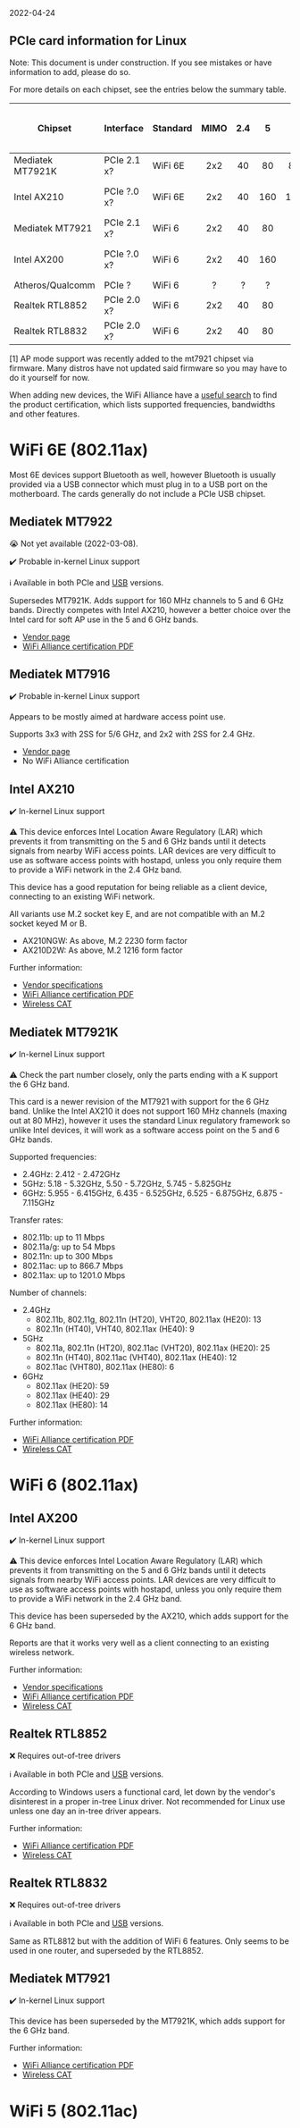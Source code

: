 2022-04-24

## PCIe card information for Linux

Note: This document is under construction. If you see mistakes or have information to add, please do so.

For more details on each chipset, see the entries below the summary table.

Chipset           | Interface   | Standard | MIMO | 2.4 | 5   | 6   | Linux In-Kernel Driver | AP Mode              | Monitor Mode     |
------------------|-------------|----------|:----:|:---:|:---:|:---:|:----------------------:|:--------------------:|:----------------:|
Mediatek MT7921K  | PCIe 2.1 x? | WiFi 6E  | 2x2  |  40 |  80 |  80 |:heavy_check_mark:      |:heavy_check_mark: [1]|:heavy_check_mark:|
Intel AX210       | PCIe ?.0 x? | WiFi 6E  | 2x2  |  40 | 160 | 160 |:heavy_check_mark:      |2.4 Ghz only          | ?                |
Mediatek MT7921   | PCIe 2.1 x? | WiFi 6   | 2x2  |  40 |  80 |  N  |:heavy_check_mark:      |:heavy_check_mark: [1]|:heavy_check_mark:|
Intel AX200       | PCIe ?.0 x? | WiFi 6   | 2x2  |  40 | 160 |  N  |:heavy_check_mark:      |2.4 Ghz only          | ?                |
Atheros/Qualcomm  | PCIe ?      | WiFi 6   | ?    |  ?  |  ?  |  ?  |?                       |?                     | ?                |
Realtek RTL8852   | PCIe 2.0 x? | WiFi 6   | 2x2  |  40 |  80 |  N  |?                       |?                     | ?                |
Realtek RTL8832   | PCIe 2.0 x? | WiFi 6   | 2x2  |  40 |  80 |  N  |?                       |?                     | ?                |


[1] AP mode support was recently added to the mt7921 chipset via firmware. Many
distros have not updated said firmware so you may have to do it yourself for now.

When adding new devices, the WiFi Alliance have a
[useful search](https://www.wi-fi.org/product-finder-results?sort_by=certified)
to find the product certification, which lists supported frequencies,
bandwidths and other features.

# WiFi 6E (802.11ax)

Most 6E devices support Bluetooth as well, however Bluetooth is usually
provided via a USB connector which must plug in to a USB port on the
motherboard.  The cards generally do not include a PCIe USB chipset.

## Mediatek MT7922

:sob: Not yet available (2022-03-08).

:heavy_check_mark: Probable in-kernel Linux support

:information_source: Available in both PCIe and [USB](USB_Chipsets.md) versions.

Supersedes MT7921K.  Adds support for 160 MHz channels to 5 and 6 GHz bands.
Directly competes with Intel AX210, however a better choice over the Intel card
for soft AP use in the 5 and 6 GHz bands.

* [Vendor page](https://www.mediatek.com/products/products/broadband-wifi/mediatek-filogic-330)
* [WiFi Alliance certification PDF](https://api.cert.wi-fi.org/api/certificate/download/public?variantId=101441)

## Mediatek MT7916

:heavy_check_mark: Probable in-kernel Linux support

Appears to be mostly aimed at hardware access point use.

Supports 3x3 with 2SS for 5/6 GHz, and 2x2 with 2SS for 2.4 GHz.

* [Vendor page](https://www.mediatek.com/products/products/broadband-wifi/mediatek-filogic-630)
* No WiFi Alliance certification

## Intel AX210

:heavy_check_mark: In-kernel Linux support

:warning: This device enforces Intel Location Aware Regulatory (LAR) which
prevents it from transmitting on the 5 and 6 GHz bands until it detects signals
from nearby WiFi access points.  LAR devices are very difficult to use as
software access points with hostapd, unless you only require them to provide a
WiFi network in the 2.4 GHz band.

This device has a good reputation for being reliable as a client device,
connecting to an existing WiFi network.

All variants use M.2 socket key E, and are not compatible with an M.2 socket
keyed M or B.

* AX210NGW: As above, M.2 2230 form factor
* AX210D2W: As above, M.2 1216 form factor

Further information:

* [Vendor specifications](https://ark.intel.com/content/www/us/en/ark/products/204836/intel-wifi-6e-ax210-gig.html)
* [WiFi Alliance certification PDF](https://api.cert.wi-fi.org/api/certificate/download/public?variantId=110324)
* [Wireless CAT](https://wikidevi.wi-cat.ru/Intel_Wi-Fi_6E_AX210_(AX210NGW))

## Mediatek MT7921K

:heavy_check_mark: In-kernel Linux support

:warning: Check the part number closely, only the parts ending with a K support
the 6 GHz band.

This card is a newer revision of the MT7921 with support for the 6 GHz band.
Unlike the Intel AX210 it does not support 160 MHz channels (maxing out at
80 MHz), however it uses the standard Linux regulatory framework so unlike
Intel devices, it will work as a software access point on the 5 and 6 GHz bands.

Supported frequencies:

* 2.4GHz: 2.412 - 2.472GHz
* 5GHz: 5.18 - 5.32GHz, 5.50 - 5.72GHz, 5.745 - 5.825GHz
* 6GHz: 5.955 - 6.415GHz, 6.435 - 6.525GHz, 6.525 - 6.875GHz, 6.875 - 7.115GHz

Transfer rates:

* 802.11b: up to 11 Mbps
* 802.11a/g: up to 54 Mbps
* 802.11n: up to 300 Mbps
* 802.11ac: up to 866.7 Mbps
* 802.11ax: up to 1201.0 Mbps

Number of channels:

* 2.4GHz
  * 802.11b, 802.11g, 802.11n (HT20), VHT20, 802.11ax (HE20): 13
  * 802.11n (HT40), VHT40, 802.11ax (HE40): 9
* 5GHz
  * 802.11a, 802.11n (HT20), 802.11ac (VHT20), 802.11ax (HE20): 25
  * 802.11n (HT40), 802.11ac (VHT40), 802.11ax (HE40): 12
  * 802.11ac (VHT80), 802.11ax (HE80): 6
* 6GHz
  * 802.11ax (HE20): 59
  * 802.11ax (HE40): 29
  * 802.11ax (HE80): 14

Further information:

* [WiFi Alliance certification PDF](https://api.cert.wi-fi.org/api/certificate/download/public?variantId=102893)
* [Wireless CAT](https://wikidevi.wi-cat.ru/MediaTek_MT7921K_Reference_Design)

# WiFi 6 (802.11ax)

## Intel AX200

:heavy_check_mark: In-kernel Linux support

:warning: This device enforces Intel Location Aware Regulatory (LAR) which
prevents it from transmitting on the 5 and 6 GHz bands until it detects signals
from nearby WiFi access points.  LAR devices are very difficult to use as
software access points with hostapd, unless you only require them to provide a
WiFi network in the 2.4 GHz band.

This device has been superseded by the AX210, which adds support for the
6 GHz band.

Reports are that it works very well as a client connecting to an existing
wireless network.

Further information:

* [Vendor specifications](https://www.intel.com.au/content/www/au/en/products/sku/189347/intel-wifi-6-ax200-gig/specifications.html)
* [WiFi Alliance certification PDF](https://api.cert.wi-fi.org/api/certificate/download/public?variantId=105436)
* [Wireless CAT](https://wikidevi.wi-cat.ru/Intel_Wi-Fi_6_AX200_(AX200NGW))

## Realtek RTL8852

:x: Requires out-of-tree drivers

:information_source: Available in both PCIe and [USB](USB_Chipsets.md) versions.

According to Windows users a functional card, let down by the vendor's
disinterest in a proper in-tree Linux driver.  Not recommended for Linux use
unless one day an in-tree driver appears.

Further information:

* [WiFi Alliance certification PDF](https://api.cert.wi-fi.org/api/certificate/download/public?variantId=101434)
* [Wireless CAT](https://wikidevi.wi-cat.ru/Realtek_RTL8852AE_Combo_Module)

## Realtek RTL8832

:x: Requires out-of-tree drivers

:information_source: Available in both PCIe and [USB](USB_Chipsets.md) versions.

Same as RTL8812 but with the addition of WiFi 6 features.  Only seems to be used
in one router, and superseded by the RTL8852.

## Mediatek MT7921

:heavy_check_mark: In-kernel Linux support

This device has been superseded by the MT7921K, which adds support for the
6 GHz band.

Further information:

* [WiFi Alliance certification PDF](https://api.cert.wi-fi.org/api/certificate/download/public?variantId=16519)
* [Wireless CAT](https://wikidevi.wi-cat.ru/MediaTek_MT7921_Reference_Design)

# WiFi 5 (802.11ac)
